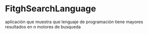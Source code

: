 # FitghSearchLanguage
aplicación que muestra que lenguaje de programación tiene mayores resultados en n motores de busqueda
